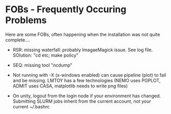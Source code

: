 # FOBs - Frequently Occuring Problems

Here are some FOBs, often happening when the installation was not quite complete....

*  RSR: missing waterfall:    probably ImagaeMagick issue. See log file.   SOlution: "cd etc; make policy"

*  SEQ: missing tool "ncdump"

*  Not running with -X (x-windows enabled) can cause pipeline (plot) to fail and be missing. LMTOY has a few
   technologies (NEMO uses PGPLOT, ADMIT uses CASA, matplotlib needs to write png files)

*  On unity, logout from the login node if your environment has changed. Submitting SLURM jobs inherit from
   the current account, not your current ~/.bashrc
